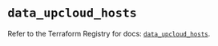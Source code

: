 # `data_upcloud_hosts`

Refer to the Terraform Registry for docs: [`data_upcloud_hosts`](https://registry.terraform.io/providers/upcloudltd/upcloud/3.4.0/docs/data-sources/hosts).
